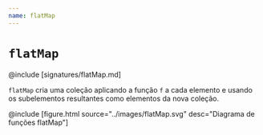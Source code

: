 ```yaml
---
name: flatMap
---
```


# `flatMap`

@include [signatures/flatMap.md]

`flatMap` cria uma coleção aplicando a função `f` a cada elemento e usando os subelementos resultantes como elementos da nova coleção.

@include [figure.html source="../images/flatMap.svg" desc="Diagrama de funções flatMap"]

